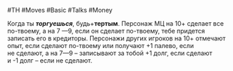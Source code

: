 #TH #Moves #Basic #Talks #Money 

Когда ты ***торгуешься***, будь+**тертым**. Персонаж МЦ на 10+ сделает все по-твоему, а на 7 —9, если он сделает по-твоему, тебе придется записать его в кредиторы. Персонажи других игроков на 10+ отмечают опыт, если сделают по-твоему или получают +1 палево, если не сделают, а на 7—9 – записывают за тобой +1 долг, если сделают и -1 долг – если не сделают.